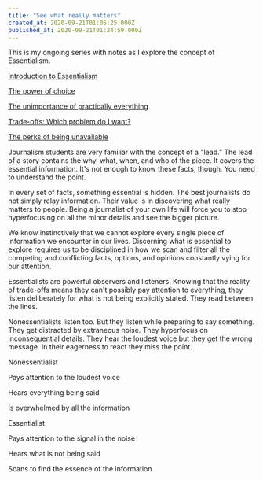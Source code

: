 ```yaml
---
title: "See what really matters"
created_at: 2020-09-21T01:05:25.000Z
published_at: 2020-09-21T01:24:59.000Z
---
```

This is my ongoing series with notes as I explore the concept of Essentialism.

[Introduction to Essentialism](https://cowriters.app/words/essentialism-421155ef6a2609c001)

[The power of choice](https://cowriters.app/words/the-power-of-choice-421175ef6a65d4bd1f)

[The unimportance of practically everything](https://cowriters.app/words/the-unimportance-of-practically-everything-423005efcd5898a078)

[Trade-offs: Which problem do I want?](https://cowriters.app/words/trade-offs-which-problem-do-i-want-441325f3db4e34b644)

[The perks of being unavailable](https://cowriters.app/the-perks-of-being-unavailable-448585f55143a1a52d)

Journalism students are very familiar with the concept of a "lead." The lead of a story contains the why, what, when, and who of the piece. It covers the essential information. It's not enough to know these facts, though. You need to understand the point.

In every set of facts, something essential is hidden. The best journalists do not simply relay information. Their value is in discovering what really matters to people. Being a journalist of your own life will force you to stop hyperfocusing on all the minor details and see the bigger picture.

We know instinctively that we cannot explore every single piece of information we encounter in our lives. Discerning what is essential to explore requires us to be disciplined in how we scan and filter all the competing and conflicting facts, options, and opinions constantly vying for our attention.

Essentialists are powerful observers and listeners. Knowing that the reality of trade-offs means they can't possibly pay attention to everything, they listen deliberately for what is not being explicitly stated. They read between the lines.

Nonessentialists listen too. But they listen while preparing to say something. They get distracted by extraneous noise. They hyperfocus on inconsequential details. They hear the loudest voice but they get the wrong message. In their eagerness to react they miss the point.

Nonessentialist

Pays attention to the loudest voice

Hears everything being said

Is overwhelmed by all the information

Essentialist

Pays attention to the signal in the noise

Hears what is not being said

Scans to find the essence of the information
